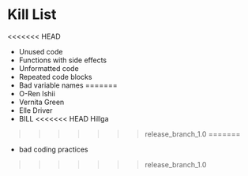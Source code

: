 Kill List
=========
<<<<<<< HEAD
* Unused code
* Functions with side effects
* Unformatted code
* Repeated code blocks
* Bad variable names
=======
* O-Ren Ishii
* Vernita Green
* Elle Driver
* BILL
<<<<<<< HEAD
Hillga
>>>>>>> release_branch_1.0
=======
* bad coding practices
>>>>>>> release_branch_1.0
